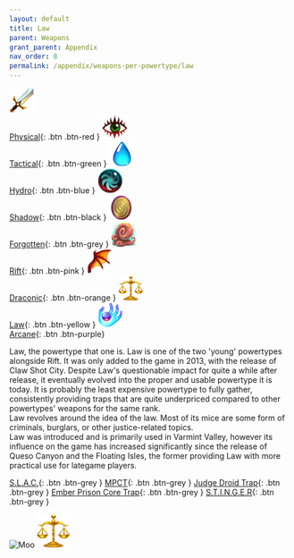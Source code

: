 ```yaml
---
layout: default
title: Law
parent: Weapons
grant_parent: Appendix
nav_order: 8
permalink: /appendix/weapons-per-powertype/law
---
```

[<img src="/assets/images/physical.png" alt="Physical" width="45" height="45"> <br> Physical](/appendix/weapons-per-powertype/physical){: .btn .btn-red } [<img src="/assets/images/tactical.png" alt="Tactical" width="45" height="45"> <br> Tactical](/appendix/weapons-per-powertype/tactical){: .btn .btn-green } [<img src="/assets/images/hydro.png" alt="Hydro" width="45" height="45"> <br> Hydro](/appendix/weapons-per-powertype/hydro){: .btn .btn-blue } [<img src="/assets/images/shadow.png" alt="Shadow" width="45" height="45"> <br> Shadow](/appendix/weapons-per-powertype/shadow){: .btn .btn-black } [<img src="/assets/images/forgotten.png" alt="Forgotten" width="45" height="45"> <br> Forgotten](/appendix/weapons-per-powertype/forgotten){: .btn .btn-grey } [<img src="/assets/images/rift.png" alt="Rift" width="45" height="45"> <br> Rift](/appendix/weapons-per-powertype/rift){: .btn .btn-pink } [<img src="/assets/images/draconic.png" alt="Draconic" width="45" height="45"> <br> Draconic](/appendix/weapons-per-powertype/draconic){: .btn .btn-orange } [<img src="/assets/images/law.png" alt="Law" width="45" height="45"> <br> Law](/appendix/weapons-per-powertype/law){: .btn .btn-yellow }  [<img src="/assets/images/arcane.png" alt="Arcane" width="45" height="45"> <br> Arcane](/appendix/weapons-per-powertype/arcane){: .btn .btn-purple}

Law, the powertype that one is.
Law is one of the two 'young' powertypes alongside Rift. It was only added to the game in 2013, with the release of Claw Shot City. Despite Law's questionable impact for quite a while after release, it eventually evolved into the proper and usable powertype it is today. It is probably the least expensive powertype to fully gather, consistently providing traps that are quite underpriced compared to other powertypes' weapons for the same rank.  
Law revolves around the idea of the law. Most of its mice are some form of criminals, burglars, or other justice-related topics.  
Law was introduced and is primarily used in Varmint Valley, however its influence on the game has increased significantly since the release of Queso Canyon and the Floating Isles, the former providing Law with more practical use for lategame players.

<span class="fs-1">[S.L.A.C.](/appendix/weapons-per-powertype/law/slac){: .btn .btn-grey } </span><span class="fs-1"> [MPCT](/appendix/weapons-per-powertype/law/MPCT){: .btn .btn-grey } </span><span class="fs-1"> [Judge Droid Trap](/appendix/weapons-per-powertype/law/jdt){: .btn .btn-grey } </span><span class="fs-1"> [Ember Prison Core Trap](/appendix/weapons-per-powertype/shadow/epct){: .btn .btn-grey } </span><span class="fs-1"> [S.T.I.N.G.E.R](/appendix/weapons-per-powertype/shadow/stinger){: .btn .btn-grey } </span>

<img src="/assets/images/ZAF_GIB_LAW_CHART_TY.png" alt="Moo" width="300" height="300">
<img src="/assets/images/law.png" alt="Law">
